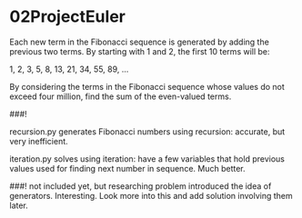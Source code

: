 # 02ProjectEuler

Each new term in the Fibonacci sequence is generated by adding the previous two terms. By starting with 1 and 2, the first 10 terms will be:

1, 2, 3, 5, 8, 13, 21, 34, 55, 89, ...

By considering the terms in the Fibonacci sequence whose values do not exceed four million, find the sum of the even-valued terms.

###!

recursion.py generates Fibonacci numbers using recursion: accurate, but very inefficient.

iteration.py solves using iteration: have a few variables that hold previous values used for finding next number in sequence. Much better.

###!
not included yet, but researching problem introduced the idea of generators. Interesting. Look more into this and add solution involving them later.
